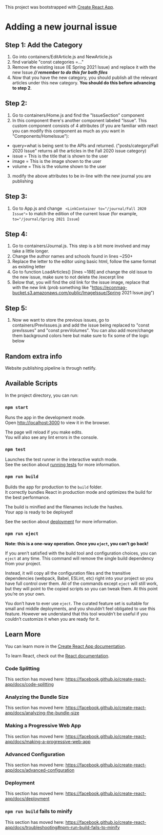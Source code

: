 This project was bootstrapped with [Create React App](https://github.com/facebook/create-react-app).

# Adding a new journal issue

## Step 1: Add the Category

1. Go into containers/EditArticle.js and NewArticle.js
2. find variable "const categories =..."
3. Remove the existing issue (IE Spring 2021 Issue) and replace it with the new Issue
   **_// remember to do this for both files_**
4. Now that you have the new category, you should publish all the relevant articles under this new category. **You should do this before advancing to step 2**.

## Step 2:

1. Go to containers/Home.js and find the "IssueSection" component
2. In this component there's another component labeled "Issue". This custom component consists of 4 attributes (if you are familiar with react you can modify this component as much as you want in "Components/HomeIssue"):

- query=what is being sent to the APIs and returned. ("posts/category/Fall 2020 Issue" returns all the articles in the Fall 2020 issue category)
- issue = This is the title that is shown to the user
- image = This is the image shown to the user
- volume = This is the volume shown to the user

3. modify the above attributes to be in-line with the new journal you are publishing

## Step 3:

1. Go to App.js and change ` <LinkContainer to="/journal/Fall 2020 Issue">`
   to match the edition of the current Issue (for example, `to="/journal/Spring 2021 Issue`)

## Step 4:

1. Go to containers/Journal.js. This step is a bit more involved and may take a little longer.
2. Change the author names and schools found in lines ~250+
3. Replace the letter to the editor using basic html, follow the same format as existing letter
4. Go to function LoadArticles() [lines ~188] and change the old issue to the new issue, make sure to not delete the /excerpt line
5. Below that, you will find the old link for the issue image, replace that with the new link (prob something like "https://econmag-bucket.s3.amazonaws.com/public/ImageIssue/Spring 2021 Issue.jpg")

## Step 5:

1. Now we want to store the previous issues, go to containers/PrevIssues.js and add the issue being replaced to "const prevIssues" and "const prevVolumes". You can also add more/change them background colors here but make sure to fix some of the logic below

## Random extra info

Website publishing pipeline is through netlify.

## Available Scripts

In the project directory, you can run:

### `npm start`

Runs the app in the development mode.<br />
Open [http://localhost:3000](http://localhost:3000) to view it in the browser.

The page will reload if you make edits.<br />
You will also see any lint errors in the console.

### `npm test`

Launches the test runner in the interactive watch mode.<br />
See the section about [running tests](https://facebook.github.io/create-react-app/docs/running-tests) for more information.

### `npm run build`

Builds the app for production to the `build` folder.<br />
It correctly bundles React in production mode and optimizes the build for the best performance.

The build is minified and the filenames include the hashes.<br />
Your app is ready to be deployed!

See the section about [deployment](https://facebook.github.io/create-react-app/docs/deployment) for more information.

### `npm run eject`

**Note: this is a one-way operation. Once you `eject`, you can’t go back!**

If you aren’t satisfied with the build tool and configuration choices, you can `eject` at any time. This command will remove the single build dependency from your project.

Instead, it will copy all the configuration files and the transitive dependencies (webpack, Babel, ESLint, etc) right into your project so you have full control over them. All of the commands except `eject` will still work, but they will point to the copied scripts so you can tweak them. At this point you’re on your own.

You don’t have to ever use `eject`. The curated feature set is suitable for small and middle deployments, and you shouldn’t feel obligated to use this feature. However we understand that this tool wouldn’t be useful if you couldn’t customize it when you are ready for it.

## Learn More

You can learn more in the [Create React App documentation](https://facebook.github.io/create-react-app/docs/getting-started).

To learn React, check out the [React documentation](https://reactjs.org/).

### Code Splitting

This section has moved here: https://facebook.github.io/create-react-app/docs/code-splitting

### Analyzing the Bundle Size

This section has moved here: https://facebook.github.io/create-react-app/docs/analyzing-the-bundle-size

### Making a Progressive Web App

This section has moved here: https://facebook.github.io/create-react-app/docs/making-a-progressive-web-app

### Advanced Configuration

This section has moved here: https://facebook.github.io/create-react-app/docs/advanced-configuration

### Deployment

This section has moved here: https://facebook.github.io/create-react-app/docs/deployment

### `npm run build` fails to minify

This section has moved here: https://facebook.github.io/create-react-app/docs/troubleshooting#npm-run-build-fails-to-minify
